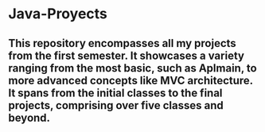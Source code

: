 # Java-Proyects

<h2> This repository encompasses all my projects from the first semester. It showcases a variety ranging from the most basic, such as Aplmain, to more advanced concepts like MVC architecture. It spans from the initial classes to the final projects, comprising over five classes and beyond.</h2>


